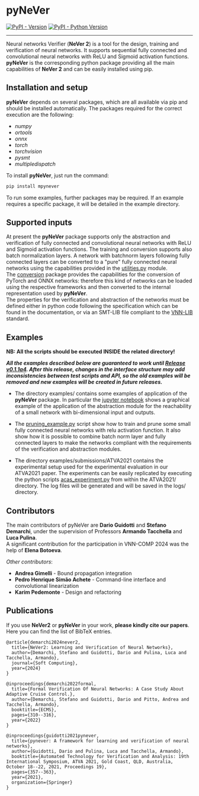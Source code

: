 # pyNeVer

[![PyPI - Version](https://img.shields.io/pypi/v/pynever.svg)](https://pypi.org/project/pynever)
[![PyPI - Python Version](https://img.shields.io/pypi/pyversions/pynever.svg)](https://pypi.org/project/pynever)

-----

Neural networks Verifier (__NeVer 2__) is a tool for the design, training and verification of neural networks.
It supports sequential fully connected and convolutional neural networks with ReLU and Sigmoid activation functions.
__pyNeVer__ is the corresponding python package providing all the main capabilities of __NeVer 2__
and can be easily installed using pip. 

Installation and setup
----------------------

__pyNeVer__ depends on several packages, which are all available via pip and should be installed automatically. 
The packages required for the correct execution are the following:

* _numpy_
* _ortools_
* _onnx_
* _torch_
* _torchvision_
* _pysmt_
* _multipledispatch_

To install __pyNeVer__, just run the command:

```bash
pip install mpynever
```

To run some examples, further packages may be required. If an example requires a specific package, it will be 
detailed in the example directory.

[//]: # (#### DOCUMENTATION)

[//]: # (The documentation related to the __pyNeVer__ package can be found in the directory docs/pynever/ as html files.)

Supported inputs
----------------------

At present the __pyNeVer__ package supports only the abstraction and verification of fully connected and convolutional 
neural networks with ReLU and Sigmoid activation functions. The training and conversion supports also batch normalization
layers. A network with batchnorm layers following fully connected layers can be converted to a "pure" fully connected
neural networks using the capabilities provided in the [utilities.py](mpynever/utilities.py) module.  
The [conversion](mpynever/strategies/conversion) package provides the capabilities for the conversion of PyTorch and ONNX
networks: therefore this kind of networks can be loaded using the respective frameworks and then converted to the
internal representation used by __pyNeVer__.  
The properties for the verification and abstraction of the networks must be defined either in python code following
the specification which can be found in the documentation, or via an SMT-LIB file compliant to the 
[VNN-LIB](http://www.vnnlib.org) standard.

Examples
----------------------

**NB: All the scripts should be executed INSIDE the related directory!**

***All the examples described below are guaranteed to work until [Release v0.1.1a4](https://github.com/NeVerTools/pyNeVer/releases/tag/v0.1.1a4). 
After this release, changes in the interface structure may add inconsistencies between test scripts and API, so
the old examples will be removed and new examples will be created in future releases.***

* The directory examples/ contains some examples of application of the __pyNeVer__ package. In particular the 
[jupyter notebook](examples/notebooks/bidimensional_example_with_sigmoid.ipynb) shows a graphical example of the 
application of the abstraction module for the reachability of a small network with bi-dimensional input and outputs.  
  
* The [pruning_example.py](examples/pruning_example/pruning_example.py) script show how to train and prune some small
fully connected neural networks with relu activation function. It also show how it is possible to combine batch norm
layer and fully connected layers to make the networks compliant with the requirements of the verification and 
abstraction modules.  

* The directory examples/submissions/ATVA2021 contains the experimental setup used for the experimental evaluation
in our ATVA2021 paper. The experiments can be easily replicated by executing the python scripts 
[acas_experiment.py](examples/submissions/2021_ATVA/acas_experiments.py) from within the ATVA2021/ directory. 
The log files will be generated and will be saved in the logs/ directory.

Contributors
----------------------

The main contributors of pyNeVer are __Dario Guidotti__ and __Stefano Demarchi__, under the supervision of Professors
__Armando Tacchella__ and __Luca Pulina__.  
A significant contribution for the participation in VNN-COMP 2024 was
the help of __Elena Botoeva__.

_Other contributors_:

* __Andrea Gimelli__ - Bound propagation integration
* __Pedro Henrique Simão Achete__ - Command-line interface and convolutional linearization
* __Karim Pedemonte__ - Design and refactoring

Publications
----------------------

If you use __NeVer2__ or __pyNeVer__ in your work, **please kindly cite our papers**. Here you can find 
the list of BibTeX entries.

```
@article{demarchi2024never2,
  title={NeVer2: Learning and Verification of Neural Networks},
  author={Demarchi, Stefano and Guidotti, Dario and Pulina, Luca and Tacchella, Armando},
  journal={Soft Computing},
  year={2024}
}

@inproceedings{demarchi2022formal,
  title={Formal Verification Of Neural Networks: A Case Study About Adaptive Cruise Control.},
  author={Demarchi, Stefano and Guidotti, Dario and Pitto, Andrea and Tacchella, Armando},
  booktitle={ECMS},
  pages={310--316},
  year={2022}
}

@inproceedings{guidotti2021pynever,
  title={pynever: A framework for learning and verification of neural networks},
  author={Guidotti, Dario and Pulina, Luca and Tacchella, Armando},
  booktitle={Automated Technology for Verification and Analysis: 19th International Symposium, ATVA 2021, Gold Coast, QLD, Australia, October 18--22, 2021, Proceedings 19},
  pages={357--363},
  year={2021},
  organization={Springer}
}

```